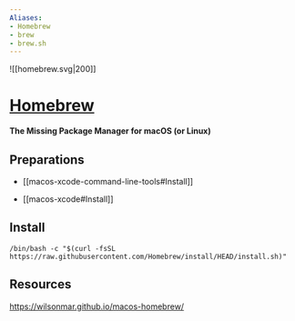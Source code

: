 ```yaml
---
Aliases: 
- Homebrew
- brew
- brew.sh
---
```


![[homebrew.svg|200]]

# [Homebrew](https://brew.sh/)

**The Missing Package Manager for macOS (or Linux)**

## Preparations

- [[macos-xcode-command-line-tools#Install]]

- [[macos-xcode#Install]]

## Install

```
/bin/bash -c "$(curl -fsSL https://raw.githubusercontent.com/Homebrew/install/HEAD/install.sh)"
```


## Resources




https://wilsonmar.github.io/macos-homebrew/
